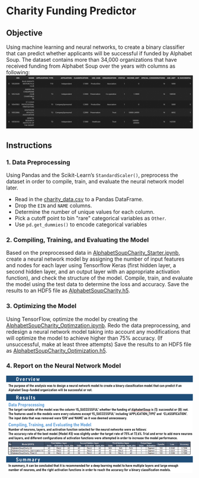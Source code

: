 # Charity Funding Predictor

## Objective
Using machine learning and neural networks, to create a binary classifier that can predict whether applicants will be successful if funded by Alphabet Soup. 
The dataset contains more than 34,000 organizations that have received funding from Alphabet Soup over the years with columns as following:
![Image](Resources/application_df.png)

## Instructions

### 1. Data Preprocessing
Using Pandas and the Scikit-Learn’s `StandardScaler()`, preprocess the dataset in order to compile, train, and evaluate the neural network model later.
* Read in the [charity_data.csv](Resources/charity_data.csv) to a Pandas DataFrame.
* Drop the `EIN` and `NAME` columns.
* Determine the number of unique values for each column.
* Pick a cutoff point to bin "rare" categorical variables as `Other`.
* Use `pd.get_dummies()` to encode categorical variables

### 2. Compiling, Training, and Evaluating the Model
Based on the preprocessed data in [AlphabetSoupCharity_Starter.ipynb](AlphabetSoupCharity_Starter.ipynb), create a neural network model by assigning the number of input features and nodes for each layer using Tensorflow Keras (first hidden layer, a second hidden layer, and an output layer with an appropriate activation function), and check the structure of the model. Compile, train, and evaluate the model using the test data to determine the loss and accuracy. Save the results to an HDF5 file as [AlphabetSoupCharity.h5](Models/AlphabetSoupCharity.h5).

### 3. Optimizing the Model
Using TensorFlow, optimize the model by creating the [AlphabetSoupCharity_Optimzation.ipynb](AlphabetSoupCharity_Optimzation.ipynb). Redo the data preprocessing, and redesign a neural network model taking into account any modifications that will optimize the model to achieve higher than 75% accuracy. (If unsuccessful, make at least three attempts) Save the results to an HDF5 file as [AlphabetSoupCharity_Optimization.h5](Models/AlphabetSoupCharity_Optimization.h5).

### 4. Report on the Neural Network Model
![Image](Resources/report.png)
